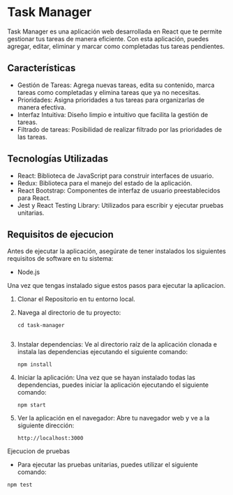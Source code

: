 
# Task Manager


Task Manager es una aplicación web desarrollada en React que te permite gestionar tus tareas de manera eficiente. Con esta aplicación, puedes agregar, editar, eliminar y marcar como completadas tus tareas pendientes.

## Características
* Gestión de Tareas: Agrega nuevas tareas, edita su contenido, marca tareas como completadas y elimina tareas que ya no necesitas.
* Prioridades: Asigna prioridades a tus tareas para organizarlas de manera efectiva.
* Interfaz Intuitiva: Diseño limpio e intuitivo que facilita la gestión de tareas.
* Filtrado de tareas: Posibilidad de realizar filtrado por las prioridades de las tareas.

## Tecnologías Utilizadas
* React: Biblioteca de JavaScript para construir interfaces de usuario.
* Redux: Biblioteca para el manejo del estado de la aplicación.
* React Bootstrap: Componentes de interfaz de usuario preestablecidos para React.
* Jest y React Testing Library: Utilizados para escribir y ejecutar pruebas unitarias.


## Requisitos de ejecucion

Antes de ejecutar la aplicación, asegúrate de tener instalados los siguientes requisitos de software en tu sistema:
* Node.js

Una vez que tengas instalado sigue estos pasos para ejecutar la aplicacion.
1. Clonar el Repositorio en tu entorno local.
2. Navega al directorio de tu proyecto:
  
   ```
   cd task-manager
    
    ```
3. Instalar dependencias: Ve al directorio raíz de la aplicación clonada e instala las dependencias ejecutando el siguiente comando:

    ```
   npm install
    
    ```
4. Iniciar la aplicación: Una vez que se hayan instalado todas las dependencias, puedes iniciar la aplicación ejecutando el siguiente comando:

    ```
   npm start

    ```
6. Ver la aplicación en el navegador: Abre tu navegador web y ve a la siguiente dirección: 

    ```
   http://localhost:3000

    ```
Ejecucion de pruebas
* Para ejecutar las pruebas unitarias, puedes utilizar el siguiente comando:

```
npm test

```